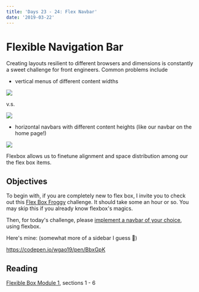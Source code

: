 ```yaml
---
title: 'Days 23 - 24: Flex Navbar'
date: '2019-03-22'
---
```


# Flexible Navigation Bar

Creating layouts resilient to different browsers and dimensions is constantly a sweet challenge for front engineers.
Common problems include

- vertical menus of different content widths

![](https://d2mxuefqeaa7sj.cloudfront.net/s_46691719D9A10FD85475E1AE5C9BBC1C5717457E8F6BBDBAEABA998CE95A0357_1551847907593_image.png)

v.s.

![](https://d2mxuefqeaa7sj.cloudfront.net/s_46691719D9A10FD85475E1AE5C9BBC1C5717457E8F6BBDBAEABA998CE95A0357_1551847870786_image.png)

- horizontal navbars with different content heights (like our navbar on the home page!)

![](https://d2mxuefqeaa7sj.cloudfront.net/s_7FC7454BD521E52E89C9AB7899682ED5AF3E74159AC1909BB1DF8BD8579F27BA_1553186614688_image.png)

Flexbox allows us to finetune alignment and space distribution among our the flex box items.

## Objectives

To begin with, if you are completely new to flex box, I invite you to check out this [Flex Box Froggy](https://flexboxfroggy.com/) challenge.
It should take some an hour or so.
You may skip this if you already know flexbox's magics.

Then, for today's challenge, please
[implement a navbar of your choice](https://dribbble.com/search?q=navbar), using flexbox.

Here's mine: (somewhat more of a sidebar I guess 🙈)

https://codepen.io/wgao19/pen/BbxGpK

## Reading

[Flexible Box Module 1](https://www.w3.org/TR/css-flexbox-1/), sections 1 - 6
